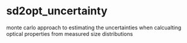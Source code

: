 # sd2opt_uncertainty
monte  carlo approach to estimating the uncertainties when calcualting optical properties from measured size distributions
